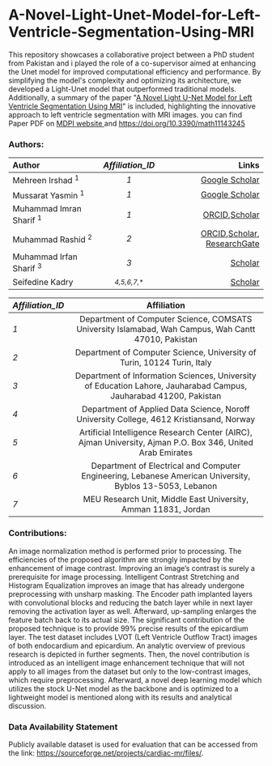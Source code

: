 # A-Novel-Light-Unet-Model-for-Left-Ventricle-Segmentation-Using-MRI
This repository showcases a collaborative project between a PhD student from Pakistan and i played the role of a co-supervisor aimed at enhancing the Unet model for improved computational efficiency and performance. By simplifying the model's complexity and optimizing its architecture, we developed a Light-Unet model that outperformed traditional models. Additionally, a summary of the paper "<a href='https://www.mdpi.com/2227-7390/11/14/3245'>A Novel Light U-Net Model for Left Ventricle Segmentation Using MRI</a>" is included, highlighting the innovative approach to left ventricle segmentation with MRI images.
you can find Paper PDF on <a href='https://www.mdpi.com/2227-7390/11/14/3245'> MDPI website </a> and https://doi.org/10.3390/math11143245

### Authors: 
<!-- 
<ol>
<li>
    Mehreen Irshad<sup>1</sup> 
    [<a href='https://scholar.google.com/scholar?q=Mehreen%20Irshad'>Google Scholar</a>]
     
</li>
<li>
    Mussarat Yasmin <sup>1</sup>
    [<a href='https://scholar.google.com/scholar?q=Mussarat%20Yasmin'>Scholar</a>]
    
</li>
<li>
    Muhammad Imran Sharif <sup>1</sup>
    [<a href='https://orcid.org/0000-0002-4786-6579'> ORCID</a>,<a href='https://scholar.google.com/scholar?q=Muhammad%20Imran%20Sharif'>Scholar</a>,]
</li>
<li>
    Muhammad Rashid <sup>2</sup>
    [<a href='https://orcid.org/0000-0002-2557-6845'> ORCID</a>,<a href='https://scholar.google.com/scholar?q=Muhammad%20Rashid'>Scholar</a>,<a href='https://www.researchgate.net/profile/Muhammad-Rashid-65'> ResearchGate</a>]
</li>

<li>
Muhammad Irfan Sharif <sup>3</sup>
 [<a href='https://scholar.google.com/scholar?q=Muhammad%20Irfan%20Sharif'>Scholar</a>]
</li>
<li>
Seifedine Kadry <sup>4,5,6,7,*</sup>
 [<a href='https://scholar.google.com/scholar?q=Seifedine%20Kadry'>Scholar</a>]

</li>
</ol>
-->
| Author      | *Affiliation_ID* | Links     |
| :---        |    :----:   |          ---: |
| Mehreen Irshad <sup>1</sup>      | *1*       | <a href='https://scholar.google.com/scholar?q=Mehreen%20Irshad'>Google Scholar</a>   |
| Mussarat Yasmin <sup>1</sup> |  *1*   | <a href='https://scholar.google.com/scholar?q=Mussarat%20Yasmin'>Google Scholar</a>      |
| Muhammad Imran Sharif <sup>1</sup>   | *1*        | <a href='https://orcid.org/0000-0002-4786-6579'> ORCID</a>,<a href='https://scholar.google.com/scholar?q=Muhammad%20Imran%20Sharif'>Scholar</a>      |
| Muhammad Rashid <sup>2</sup>   | *2*        | <a href='https://orcid.org/0000-0002-2557-6845'> ORCID</a>,<a href='https://scholar.google.com/scholar?q=Muhammad%20Rashid'>Scholar</a>,<a href='https://www.researchgate.net/profile/Muhammad-Rashid-65'> ResearchGate</a>      |
| Muhammad Irfan Sharif <sup>3</sup>   | *3*        | <a href='https://scholar.google.com/scholar?q=Muhammad%20Irfan%20Sharif'>Scholar</a>      |
| Seifedine Kadry    | <sup>*4,5,6,7,** </sup>        | <a href='https://scholar.google.com/scholar?q=Seifedine%20Kadry'>Scholar</a>      |

| *Affiliation_ID*      | Affiliation |
| :---        |    :----:   |
| *1*        |   Department of Computer Science, COMSATS University Islamabad, Wah Campus, Wah Cantt 47010, Pakistan    |
| *2*        |   Department of Computer Science, University of Turin, 10124 Turin, Italy    |
| *3*        |   Department of Information Sciences, University of Education Lahore, Jauharabad Campus, Jauharabad 41200, Pakistan    |
| *4*        |   Department of Applied Data Science, Noroff University College, 4612 Kristiansand, Norway    |
| *5*        |   Artificial Intelligence Research Center (AIRC), Ajman University, Ajman P.O. Box 346, United Arab Emirates    |
| *6*        |   Department of Electrical and Computer Engineering, Lebanese American University, Byblos 13-5053, Lebanon    |
| *7*        |   MEU Research Unit, Middle East University, Amman 11831, Jordan    |


### Contributions:
An image normalization method is performed prior to processing. The efficiencies of the proposed algorithm are strongly impacted by the enhancement of image contrast. Improving an image’s contrast is surely a prerequisite for image processing.
Intelligent Contrast Stretching and Histogram Equalization improves an image that has already undergone preprocessing with unsharp masking.
The Encoder path implanted layers with convolutional blocks and reducing the batch layer while in next layer removing the activation layer as well.
Afterward, up-sampling enlarges the feature batch back to its actual size. The significant contribution of the proposed technique is to provide 99% precise results of the epicardium layer.
The test dataset includes LVOT (Left Ventricle Outflow Tract) images of both endocardium and epicardium.
An analytic overview of previous research is depicted in further segments. Then, the novel contribution is introduced as an intelligent image enhancement technique that will not apply to all images from the dataset but only to the low-contrast images, which require preprocessing. Afterward, a novel deep learning model which utilizes the stock U-Net model as the backbone and is optimized to a lightweight model is mentioned along with its results and analytical discussion.

### Data Availability Statement
Publicly available dataset is used for evaluation that can be accessed from the link: https://sourceforge.net/projects/cardiac-mr/files/.
